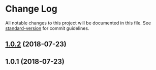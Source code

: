 # Change Log

All notable changes to this project will be documented in this file. See [standard-version](https://github.com/conventional-changelog/standard-version) for commit guidelines.

<a name="1.0.2"></a>
## [1.0.2](https://github.com/18978909244/wxcommon/compare/v1.0.1...v1.0.2) (2018-07-23)



<a name="1.0.1"></a>
## 1.0.1 (2018-07-23)
